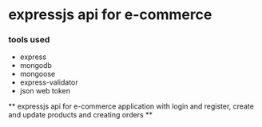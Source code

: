 # expressjs api for e-commerce 

### tools used
- express
- mongodb
- mongoose
- express-validator
- json web token

** expressjs api for e-commerce application with login and register, create and update products and creating orders **
